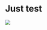 # Just test
<a href="https://www.buymeacoffee.com/ddoo5"><img src="https://img.buymeacoffee.com/button-api/?text=Buy me a coffee&emoji=&slug=ddoo5&button_colour=FFDD00&font_colour=000000&font_family=Inter&outline_colour=000000&coffee_colour=ffffff" /></a>
